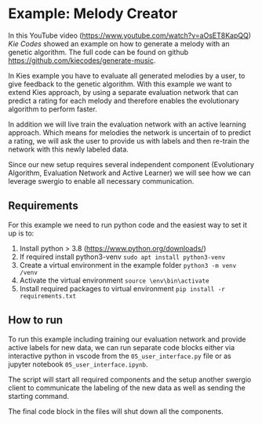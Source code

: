 # Example: Melody Creator

In this YouTube video (https://www.youtube.com/watch?v=aOsET8KapQQ) *Kie Codes* showed an example on how to generate a melody with an genetic algorithm. The full code can be found on github https://github.com/kiecodes/generate-music.

In Kies example you have to evaluate all generated melodies by a user, to give feedback to the genetic algorithm. 
With this example we want to extend Kies approach, by using a separate evaluation network that can predict a rating for each melody and therefore enables the evolutionary algorithm to perform faster.

In addition we will live train the evaluation network with an active learning approach. 
Which means for melodies the network is uncertain of to predict a rating, we will ask the user to provide us with labels and then re-train the network with this  newly labeled data.

Since our new setup requires several independent component (Evolutionary Algorithm, Evaluation Network and Active Learner) we will see how we can leverage swergio to enable all necessary communication.


## Requirements

For this example we need to run python code and the easiest way to set it up is to:
   1. Install python > 3.8 (https://www.python.org/downloads/)
   2. If required install python3-venv ``sudo apt install python3-venv``
   3. Create a virtual environment in the example folder ``python3 -m venv /venv``
   4. Activate the virtual environment ``source \env\bin\activate``
   5. Install required packages to virtual environment ``pip install -r requirements.txt``


## How to run

To run this example including training our evaluation network and provide active labels for new data, we can run separate code blocks either via interactive python in vscode from the ``05_user_interface.py`` file or as jupyter notebook ``05_user_interface.ipynb``.

The script will start all required components and the setup another swergio client to communicate the labeling of the new data as well as sending the starting command.

The final code block in the files will shut down all the components.